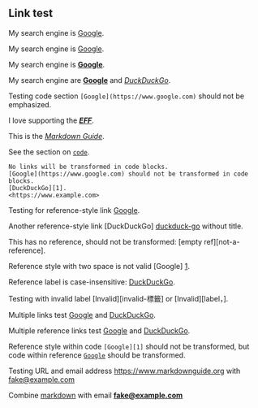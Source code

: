 ## Link test
My search engine is [Google](https://www.google.com "The well-known search engine").

My search engine is [Google](https://www.google.com).

My search engine is **[Google](https://www.google.com)**.

My search engine are **[Google](https://www.google.com)** and _[DuckDuckGo](https://duckduckgo.com)_.

Testing code section `[Google](https://www.google.com)` should not be emphasized.

I love supporting the ___[EFF](https://eff.org)___.

This is the *[Markdown Guide](https://www.markdownguide.org)*.

See the section on [`code`](#code).

    No links will be transformed in code blocks.
    [Google](https://www.google.com) should not be transformed in code blocks.
    [DuckDuckGo][1].
    <https://www.example.com>

Testing for reference-style link [Google][1].

Another reference-style link [DuckDuckGo] [duckduck-go] without title.

This has no reference, should not be transformed: [empty ref][not-a-reference].

Reference style with two space is not valid [Google]  [1].

Reference label is case-insensitive: [DuckDuckGo][DUCKDUCK-GO].

Testing with invalid label [Invalid][invalid-標籤] or [Invalid][label，].

Multiple links test [Google](https://www.google.com "search") and [DuckDuckGo](https://duckduckgo.com).

Multiple reference links test [Google][1] and [DuckDuckGo][duckduck-go].

Reference style within code `[Google][1]` should not be transformed,
but code within reference [`Google`][1] should be transformed.

[1]: https://www.google.com "The well-known search engine"
[duckduck-go]: https://duckduckgo.com

Testing URL and email address <https://www.markdownguide.org> with <fake@example.com>

Combine [markdown](https://www.markdownguide.org) with email **<fake@example.com>**

